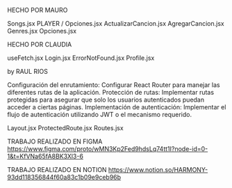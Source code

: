 HECHO POR MAURO

Songs.jsx
PLAYER /
Opciones.jsx
ActualizarCancion.jsx
AgregarCancion.jsx
Genres.jsx
Opciones.jsx

HECHO POR CLAUDIA

useFetch.jsx
Login.jsx
ErrorNotFound.jsx
Profile.jsx


by RAUL RIOS

Configuración del enrutamiento: Configurar React Router para manejar las diferentes rutas de la aplicación.
Protección de rutas: Implementar rutas protegidas para asegurar que solo los usuarios autenticados puedan acceder a ciertas páginas.
Implementación de autenticación: Implementar el flujo de autenticación utilizando JWT o el mecanismo requerido.

Layout.jsx
ProtectedRoute.jsx
Routes.jsx

  TRABAJO REALIZADO EN FIGMA
  https://www.figma.com/proto/wMN3Kp2Fed9hdsLq74tt1I?node-id=0-1&t=KfVNa65fA8BK3Xl3-6

  TRABAJO REALIZADO EN NOTION
  https://www.notion.so/HARMONY-93dd118356844f60a83c1b09e9ceb96b
